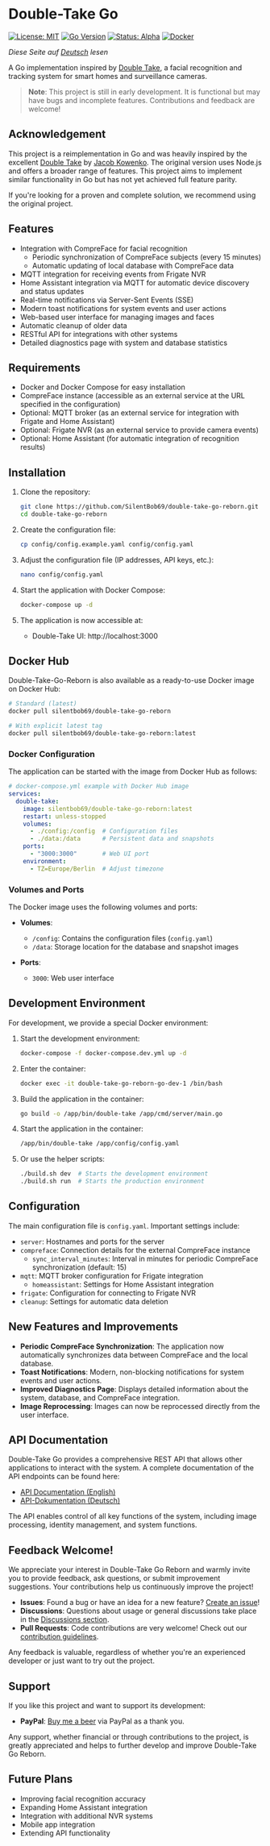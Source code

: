# Double-Take Go

[![License: MIT](https://img.shields.io/badge/License-MIT-yellow.svg)](https://opensource.org/licenses/MIT)
[![Go Version](https://img.shields.io/badge/Go-1.24-blue.svg)](https://golang.org)
[![Status: Alpha](https://img.shields.io/badge/Status-Alpha-red.svg)]()
[![Docker](https://img.shields.io/badge/Docker-Required-blue.svg)]()

*Diese Seite auf [Deutsch](README.md) lesen*

A Go implementation inspired by [Double Take](https://github.com/jakowenko/double-take), a facial recognition and tracking system for smart homes and surveillance cameras.

> **Note**: This project is still in early development. It is functional but may have bugs and incomplete features. Contributions and feedback are welcome!

## Acknowledgement

This project is a reimplementation in Go and was heavily inspired by the excellent [Double Take](https://github.com/jakowenko/double-take) by [Jacob Kowenko](https://github.com/jakowenko). The original version uses Node.js and offers a broader range of features. This project aims to implement similar functionality in Go but has not yet achieved full feature parity.

If you're looking for a proven and complete solution, we recommend using the original project.

## Features

- Integration with CompreFace for facial recognition
  - Periodic synchronization of CompreFace subjects (every 15 minutes)
  - Automatic updating of local database with CompreFace data
- MQTT integration for receiving events from Frigate NVR
- Home Assistant integration via MQTT for automatic device discovery and status updates
- Real-time notifications via Server-Sent Events (SSE)
- Modern toast notifications for system events and user actions
- Web-based user interface for managing images and faces
- Automatic cleanup of older data
- RESTful API for integrations with other systems
- Detailed diagnostics page with system and database statistics

## Requirements

- Docker and Docker Compose for easy installation
- CompreFace instance (accessible as an external service at the URL specified in the configuration)
- Optional: MQTT broker (as an external service for integration with Frigate and Home Assistant)
- Optional: Frigate NVR (as an external service to provide camera events)
- Optional: Home Assistant (for automatic integration of recognition results)

## Installation

1. Clone the repository:
   ```bash
   git clone https://github.com/SilentBob69/double-take-go-reborn.git
   cd double-take-go-reborn
   ```

2. Create the configuration file:
   ```bash
   cp config/config.example.yaml config/config.yaml
   ```

3. Adjust the configuration file (IP addresses, API keys, etc.):
   ```bash
   nano config/config.yaml
   ```

4. Start the application with Docker Compose:
   ```bash
   docker-compose up -d
   ```

5. The application is now accessible at:
   - Double-Take UI: http://localhost:3000

## Docker Hub

Double-Take-Go-Reborn is also available as a ready-to-use Docker image on Docker Hub:

```bash
# Standard (latest)
docker pull silentbob69/double-take-go-reborn

# With explicit latest tag
docker pull silentbob69/double-take-go-reborn:latest
```

### Docker Configuration

The application can be started with the image from Docker Hub as follows:

```yaml
# docker-compose.yml example with Docker Hub image
services:
  double-take:
    image: silentbob69/double-take-go-reborn:latest
    restart: unless-stopped
    volumes:
      - ./config:/config  # Configuration files
      - ./data:/data      # Persistent data and snapshots
    ports:
      - "3000:3000"       # Web UI port
    environment:
      - TZ=Europe/Berlin  # Adjust timezone
```

### Volumes and Ports

The Docker image uses the following volumes and ports:

- **Volumes**:
  - `/config`: Contains the configuration files (`config.yaml`)
  - `/data`: Storage location for the database and snapshot images
  
- **Ports**:
  - `3000`: Web user interface

## Development Environment

For development, we provide a special Docker environment:

1. Start the development environment:
   ```bash
   docker-compose -f docker-compose.dev.yml up -d
   ```

2. Enter the container:
   ```bash
   docker exec -it double-take-go-reborn-go-dev-1 /bin/bash
   ```

3. Build the application in the container:
   ```bash
   go build -o /app/bin/double-take /app/cmd/server/main.go
   ```

4. Start the application in the container:
   ```bash
   /app/bin/double-take /app/config/config.yaml
   ```

5. Or use the helper scripts:
   ```bash
   ./build.sh dev  # Starts the development environment
   ./build.sh run  # Starts the production environment
   ```

## Configuration

The main configuration file is `config.yaml`. Important settings include:

- `server`: Hostnames and ports for the server
- `compreface`: Connection details for the external CompreFace instance
  - `sync_interval_minutes`: Interval in minutes for periodic CompreFace synchronization (default: 15)
- `mqtt`: MQTT broker configuration for Frigate integration
  - `homeassistant`: Settings for Home Assistant integration
- `frigate`: Configuration for connecting to Frigate NVR
- `cleanup`: Settings for automatic data deletion

## New Features and Improvements

- **Periodic CompreFace Synchronization**: The application now automatically synchronizes data between CompreFace and the local database.
- **Toast Notifications**: Modern, non-blocking notifications for system events and user actions.
- **Improved Diagnostics Page**: Displays detailed information about the system, database, and CompreFace integration.
- **Image Reprocessing**: Images can now be reprocessed directly from the user interface.

## API Documentation

Double-Take Go provides a comprehensive REST API that allows other applications to interact with the system. A complete documentation of the API endpoints can be found here:

- [API Documentation (English)](docs/API.en.md)
- [API-Dokumentation (Deutsch)](docs/API.md)

The API enables control of all key functions of the system, including image processing, identity management, and system functions.

## Feedback Welcome!

We appreciate your interest in Double-Take Go Reborn and warmly invite you to provide feedback, ask questions, or submit improvement suggestions. Your contributions help us continuously improve the project!

- **Issues**: Found a bug or have an idea for a new feature? [Create an issue](https://github.com/SilentBob69/double-take-go-reborn/issues/new)!
- **Discussions**: Questions about usage or general discussions take place in the [Discussions section](https://github.com/SilentBob69/double-take-go-reborn/discussions).
- **Pull Requests**: Code contributions are very welcome! Check out our [contribution guidelines](CONTRIBUTING.md).

Any feedback is valuable, regardless of whether you're an experienced developer or just want to try out the project.

## Support

If you like this project and want to support its development:

- **PayPal**: [Buy me a beer](https://www.paypal.com/donate/?hosted_button_id=6FTKYDXJ7R7ZL) via PayPal as a thank you.

Any support, whether financial or through contributions to the project, is greatly appreciated and helps to further develop and improve Double-Take Go Reborn.

## Future Plans

- Improving facial recognition accuracy
- Expanding Home Assistant integration
- Integration with additional NVR systems
- Mobile app integration
- Extending API functionality
